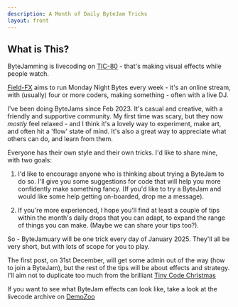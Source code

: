 ```yaml
---
description: A Month of Daily ByteJam Tricks
layout: front
---
```

## What is This?

ByteJamming is livecoding on [TIC-80](https://tic80.com/) - that's making visual effects while people watch.

[Field-FX](https://mastodon.social/@FieldFX@mastodon.online) aims to run Monday Night Bytes every week - it's an online stream, with (usually) four or more coders, making something - often with a live DJ.

I've been doing ByteJams since Feb 2023. It's casual and creative, with a friendly and supportive community. My first time was scary, but they now *mostly* feel relaxed - and I think it's a lovely way to experiment, make art, and often hit a 'flow' state of mind. It's also a great way to appreciate what others can do, and learn from them.

Everyone has their own style and their own tricks. I'd like to share mine, with two goals:

1) I'd like to encourage anyone who is thinking about trying a ByteJam to do so. I'll give you some suggestions for code that will help you more confidently make something fancy. (If you'd like to try a ByteJam and would like some help getting on-boarded, drop me a message).

2) If you're more experienced, I hope you'll find at least a couple of tips within the month's daily drops that you can adapt, to expand the range of things you can make. (Maybe we can share your tips too?).

So - ByteJamuary will be one trick every day of January 2025. They'll all be very short, but with lots of scope for you to play.

The first post, on 31st December, will get some admin out of the way (how to join a ByteJam), but the rest of the tips will be about effects and strategy. I'll aim not to duplicate too much from the brilliant [Tiny Code Christmas](https://tcc.lovebyte.party/)

If you want to see what ByteJam effects can look like, take a look at the livecode archive on [DemoZoo](https://livecode.demozoo.org/type/Byte_Jam.html#mc)